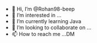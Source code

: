 - 👋 Hi, I’m @Rohan98-beep
- 👀 I’m interested in ...
- 🌱 I’m currently learning Java
- 💞️ I’m looking to collaborate on ...
- 📫 How to reach me ...DM
  

<!---
Rohan98-beep/Rohan98-beep is a ✨ special ✨ repository because its `README.md` (this file) appears on your GitHub profile.
You can click the Preview link to take a look at your changes.
--->
